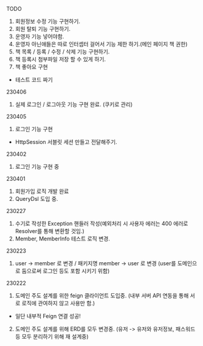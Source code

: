 TODO
1. 회원정보 수정 기능 구현하기.
2. 회원 탈퇴 기능 구현하기.
3. 운영자 기능 넣어야함.
4. 운영자 아닌애들은 따로 인터셉터 걸어서 기능 제한 하기.(메인 페이지 책 권한)
5. 책 목록 / 등록 / 수정 / 삭제 기능 구현하기.
6. 책 등록시 첨부파일 저장 할 수 있게 하기.
7. 책 좋아요 구현
* 테스트 코드 짜기

230406
1. 실제 로그인 / 로그아웃 기능 구현 완료. (쿠키로 관리)

230405
1. 로그인 기능 구현
 - HttpSession 서블릿 세션 만들고 전달해주기.

230402
1. 로그인 기능 구현 중

230401
1. 회원가입 로직 개발 완료
2. QueryDsl 도입 중.

230227
1. 수기로 작성한 Exception 핸들러 작성(예외처리 시 사용자 에러는 400 에러로 Resolver를 통해 변환할 것임.) 
2. Member, MemberInfo 테스트 로직 변경. 

230223
1. user -> member 로 변경 / 패키지명 member -> user 로 변경 (user를 도메인으로 둠으로써 로그인 등도 포함 시키기 위함)

230222
1. 도메인 주도 설계를 위한 feign 클라이언트 도입중. (내부 서버 API 연동을 통해 서로 로직에 관여하지 않고 사용만 함.)
  - 일단 내부적 Feign 연결 성공!
2. 도메인 주도 설계를 위해 ERD를 모두 변경중. (유저 -> 유저와 유저정보, 패스워드 등 모두 분리하기 위해 재 설계중)